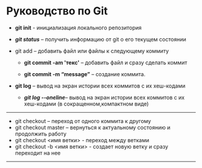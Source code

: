 # Руководство по Git #
- **git init** - инициализация локального репозитория
- ***git status*** – получить информацию от git о его текущем состоянии
-  git add – добавить файл или файлы к следующему коммиту
        
     -  **git commit -am 'текс'** – добавить файл и сразу сделать коммит

     -  **git commit -m “message”** – создание коммита.

- **git log** – вывод на экран истории всех коммитов с их хеш-кодами
    - ***git log --oneline***– вывод на экран истории всех коммитов с их хеш-кодами (в сокращенном,компактном виде)
    
---------
- git checkout – переход от одного коммита к другому
- git checkout master – вернуться к актуальному состоянию и продолжить работу
- git checkout <имя ветки> - переход между ветками
- git checkout -b <имя ветки> - создает новую ветку и сразу переходит на нее
---------

